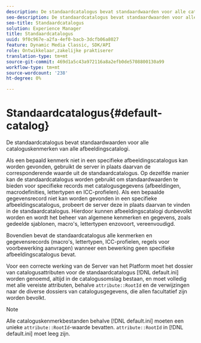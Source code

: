 ```yaml
---
description: De standaardcatalogus bevat standaardwaarden voor alle cataloguskenmerken van alle afbeeldingscatalogi.
seo-description: De standaardcatalogus bevat standaardwaarden voor alle cataloguskenmerken van alle afbeeldingscatalogi.
seo-title: Standaardcatalogus
solution: Experience Manager
title: Standaardcatalogus
uuid: 9f0c967e-a2fa-4ef0-bacb-3dcfb06a8027
feature: Dynamic Media Classic, SDK/API
role: Ontwikkelaar,zakelijke praktiserer
translation-type: tm+mt
source-git-commit: 469d1a5c43a972116a8a2efb0de5708800130a99
workflow-type: tm+mt
source-wordcount: '238'
ht-degree: 0%

---
```



# Standaardcatalogus{#default-catalog}

De standaardcatalogus bevat standaardwaarden voor alle cataloguskenmerken van alle afbeeldingscatalogi.

Als een bepaald kenmerk niet in een specifieke afbeeldingscatalogus kan worden gevonden, gebruikt de server in plaats daarvan de corresponderende waarde uit de standaardcatalogus. Op dezelfde manier kan de standaardcatalogus worden gebruikt om standaardwaarden te bieden voor specifieke records met catalogusgegevens (afbeeldingen, macrodefinities, lettertypen en ICC-profielen). Als een bepaalde gegevensrecord niet kan worden gevonden in een specifieke afbeeldingscatalogus, probeert de server deze in plaats daarvan te vinden in de standaardcatalogus. Hierdoor kunnen afbeeldingscatalogi dunbevolkt worden en wordt het beheer van algemene kenmerken en gegevens, zoals gedeelde sjablonen, macro&#39;s, lettertypen enzovoort, vereenvoudigd.

Bovendien bevat de standaardcatalogus alle kenmerken en gegevensrecords (macro&#39;s, lettertypen, ICC-profielen, regels voor voorbewerking aanvragen) wanneer een bewerking geen specifieke afbeeldingscatalogus bevat.

Voor een correcte werking van de Server van het Platform moet het dossier van catalogusattributen voor de standaardcatalogus [!DNL default.ini] worden genoemd, altijd in de catalogusomslag bestaan, en moet volledig met alle vereiste attributen, behalve `attribute::RootId` en de verwijzingen naar de diverse dossiers van catalogusgegevens, die allen facultatief zijn worden bevolkt.

>[!NOTE]
>
>Alle cataloguskenmerkbestanden behalve [!DNL default.ini] moeten een unieke `attribute::RootId`-waarde bevatten. `attribute::RootId` in  [!DNL default.ini] moet leeg zijn.

